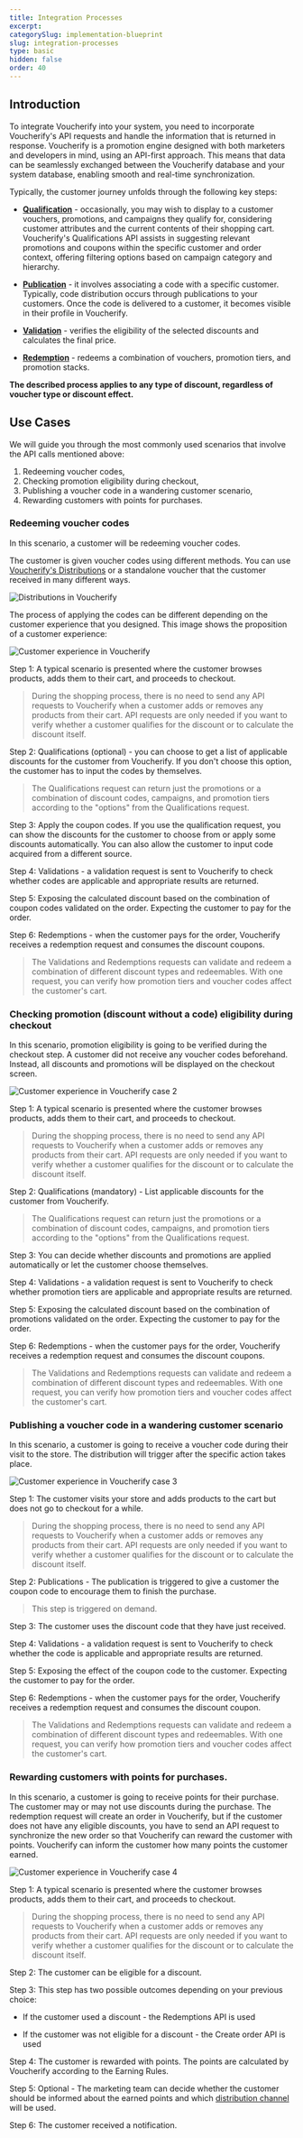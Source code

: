 ```yaml
---
title: Integration Processes
excerpt: 
categorySlug: implementation-blueprint
slug: integration-processes
type: basic
hidden: false
order: 40
---
```


## Introduction

To integrate Voucherify into your system, you need to incorporate Voucherify's API requests and handle the information that is returned in response. Voucherify is a promotion engine designed with both marketers and developers in mind, using an API-first approach. This means that data can be seamlessly exchanged between the Voucherify database and your system database, enabling smooth and real-time synchronization.

Typically, the customer journey unfolds through the following key steps:

- **[Qualification](ref:check-eligibility)** - occasionally, you may wish to display to a customer vouchers, promotions, and campaigns they qualify for, considering customer attributes and the current contents of their shopping cart. Voucherify's Qualifications API assists in suggesting relevant promotions and coupons within the specific customer and order context, offering filtering options based on campaign category and hierarchy.

- **[Publication](ref:create-publication)** - it involves associating a code with a specific customer. Typically, code distribution occurs through publications to your customers. Once the code is delivered to a customer, it becomes visible in their profile in Voucherify.

- **[Validation](ref:validate-stacked-discounts)** - verifies the eligibility of the selected discounts and calculates the final price.

- **[Redemption](ref:redeem-stacked-discounts)** - redeems a combination of vouchers, promotion tiers, and promotion stacks.

**The described process applies to any type of discount, regardless of voucher type or discount effect.**

## Use Cases

We will guide you through the most commonly used scenarios that involve the API calls mentioned above:

1. Redeeming voucher codes,
2. Checking promotion eligibility during checkout,
3. Publishing a voucher code in a wandering customer scenario,
4. Rewarding customers with points for purchases.

### Redeeming voucher codes

In this scenario, a customer will be redeeming voucher codes.

The customer is given voucher codes using different methods. You can use [Voucherify's Distributions](doc:distributions) or a standalone voucher that the customer received in many different ways.

![Distributions in Voucherify](https://raw.githubusercontent.com/voucherifyio/voucherify-openapi/mk/integration-processes/docs/assets/img/guides_implementation_blueprint_integration_processes_distributions.png "Distributions in Voucherify")

The process of applying the codes can be different depending on the customer experience that you designed. This image shows the proposition of a customer experience:

![Customer experience in Voucherify](https://raw.githubusercontent.com/voucherifyio/voucherify-openapi/mk/integration-processes/docs/assets/img/guides_implementation_blueprint_integration_processes_customer_experience.png "Customer experience in Voucherify")

Step 1: A typical scenario is presented where the customer browses products, adds them to their cart, and proceeds to checkout.

>During the shopping process, there is no need to send any API requests to Voucherify when a customer adds or removes any products from their cart. API requests are only needed if you want to verify whether a customer qualifies for the discount or to calculate the discount itself.

Step 2: Qualifications (optional) - you can choose to get a list of applicable discounts for the customer from Voucherify. If you don't choose this option, the customer has to input the codes by themselves.

>The Qualifications request can return just the promotions or a combination of discount codes, campaigns, and promotion tiers according to the "options" from the Qualifications request.

Step 3: Apply the coupon codes. If you use the qualification request, you can show the discounts for the customer to choose from or apply some discounts automatically. You can also allow the customer to input code acquired from a different source.

Step 4: Validations - a validation request is sent to Voucherify to check whether codes are applicable and appropriate results are returned.

Step 5: Exposing the calculated discount based on the combination of coupon codes validated on the order. Expecting the customer to pay for the order.

Step 6: Redemptions - when the customer pays for the order, Voucherify receives a redemption request and consumes the discount coupons.

>The Validations and Redemptions requests can validate and redeem a combination of different discount types and redeemables. With one request, you can verify how promotion tiers and voucher codes affect the customer's cart.

### Checking promotion (discount without a code) eligibility during checkout

In this scenario, promotion eligibility is going to be verified during the checkout step. A customer did not receive any voucher codes beforehand. Instead, all discounts and promotions will be displayed on the checkout screen. 

![Customer experience in Voucherify case 2](https://raw.githubusercontent.com/voucherifyio/voucherify-openapi/mk/integration-processes/docs/assets/img/guides_implementation_blueprint_integration_processes_customer_experience_case_2.png     "Customer experience in Voucherify case 2")

Step 1: A typical scenario is presented where the customer browses products, adds them to their cart, and proceeds to checkout.

>During the shopping process, there is no need to send any API requests to Voucherify when a customer adds or removes any products from their cart. API requests are only needed if you want to verify whether a customer qualifies for the discount or to calculate the discount itself.

Step 2: Qualifications (mandatory) - List applicable discounts for the customer from Voucherify.

>The Qualifications request can return just the promotions or a combination of discount codes, campaigns, and promotion tiers according to the "options" from the Qualifications request.

Step 3: You can decide whether discounts and promotions are applied automatically or let the customer choose themselves. 

Step 4: Validations - a validation request is sent to Voucherify to check whether promotion tiers are applicable and appropriate results are returned.

Step 5: Exposing the calculated discount based on the combination of promotions validated on the order. Expecting the customer to pay for the order.

Step 6: Redemptions - when the customer pays for the order, Voucherify receives a redemption request and consumes the discount coupons.

>The Validations and Redemptions requests can validate and redeem a combination of different discount types and redeemables. With one request, you can verify how promotion tiers and voucher codes affect the customer's cart.

### Publishing a voucher code in a wandering customer scenario

In this scenario, a customer is going to receive a voucher code during their visit to the store. The distribution will trigger after the specific action takes place.

![Customer experience in Voucherify case 3](https://raw.githubusercontent.com/voucherifyio/voucherify-openapi/mk/integration-processes/docs/assets/img/guides_implementation_blueprint_integration_processes_customer_experience_case_3.png "Customer experience in Voucherify case 3")

Step 1: The customer visits your store and adds products to the cart but does not go to checkout for a while.

>During the shopping process, there is no need to send any API requests to Voucherify when a customer adds or removes any products from their cart. API requests are only needed if you want to verify whether a customer qualifies for the discount or to calculate the discount itself.

Step 2: Publications - The publication is triggered to give a customer the coupon code to encourage them to finish the purchase.

>This step is triggered on demand.

Step 3: The customer uses the discount code that they have just received.

Step 4: Validations - a validation request is sent to Voucherify to check whether the code is applicable and appropriate results are returned.

Step 5: Exposing the effect of the coupon code to the customer. Expecting the customer to pay for the order.

Step 6: Redemptions - when the customer pays for the order, Voucherify receives a redemption request and consumes the discount coupon.

>The Validations and Redemptions requests can validate and redeem a combination of different discount types and redeemables. With one request, you can verify how promotion tiers and voucher codes affect the customer's cart.

### Rewarding customers with points for purchases.

In this scenario, a customer is going to receive points for their purchase. The customer may or may not use discounts during the purchase. The redemption request will create an order in Voucherify, but if the customer does not have any eligible discounts, you have to send an API request to synchronize the new order so that Voucherify can reward the customer with points. Voucherify can inform the customer how many points the customer earned.

![Customer experience in Voucherify case 4](https://raw.githubusercontent.com/voucherifyio/voucherify-openapi/mk/integration-processes/docs/assets/img/guides_implementation_blueprint_integration_processes_customer_experience_case_4.png "Customer experience in Voucherify case 4")

Step 1: A typical scenario is presented where the customer browses products, adds them to their cart, and proceeds to checkout.

>During the shopping process, there is no need to send any API requests to Voucherify when a customer adds or removes any products from their cart. API requests are only needed if you want to verify whether a customer qualifies for the discount or to calculate the discount itself.

Step 2: The customer can be eligible for a discount.

Step 3: This step has two possible outcomes depending on your previous choice:

- If the customer used a discount - the Redemptions API is used

- If the customer was not eligible for a discount - the Create order API is used

Step 4: The customer is rewarded with points. The points are calculated by Voucherify according to the Earning Rules.

Step 5: Optional - The marketing team can decide whether the customer should be informed about the earned points and which [distribution channel](https://support.voucherify.io/article/19-how-does-the-distribution-manager-work#channels) will be used.

Step 6: The customer received a notification.
